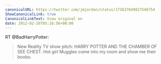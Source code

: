```yaml
---
canonicalURL: https://twitter.com/jmjordan/status/173637649817546754
ShowCanonicalLink: true
CanonicalLinkText: View original on
date: 2012-02-26T05:16:56+00:00
---
```

RT @BadHarryPotter:
> New Reality TV show pitch: HARRY POTTER AND THE CHAMBER OF SEE CHEST. Hot girl Muggles come into my room and show me their boobs.
